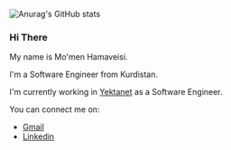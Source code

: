 ![Anurag's GitHub stats](https://github-readme-stats.vercel.app/api?username=momen7899&show_icons=true&theme=gruvbox)

### Hi There 
My name is Mo'men Hamaveisi.

I'm a Software Engineer from Kurdistan.

I'm currently working in [Yektanet](https://www.yektanet.com/) as a Software Engineer.

You can connect me on:
 - [Gmail](momenhamaveisi7@gmail.com)
 - [Linkedin](https://www.linkedin.com/in/momenhamaveisi/)
